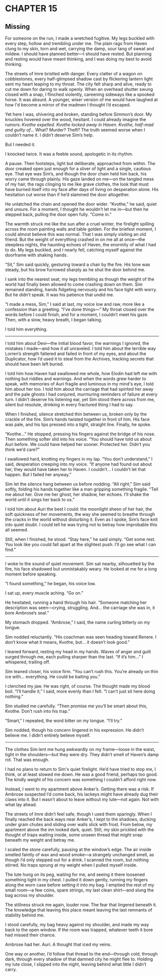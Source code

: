# CHAPTER 15

## Missing  

For someone on the run, I made a wretched fugitive. My legs buckled with every step, hollow and trembling under me. The plain rags from Haven clung to my skin, torn and wet, carrying the damp, sour tang of sweat and mildew. I should have planned better—I should have rested. But planning and resting would have meant thinking, and I was doing my best to avoid thinking.  

The streets of Imre bristled with danger. Every clatter of a wagon on cobblestones, every half-glimpsed shadow cast by flickering lantern light sent my heart leaping to my throat. The city felt sharp and alive, ready to cut me down for daring to walk openly. When an overhead shutter swung closed with a snap, I flinched violently, careening sideways like a spooked horse. It was absurd. A younger, wiser version of me would have laughed at how I'd become a mirror of the madmen I thought I’d escaped.  

Yet here I was, shivering and broken, standing before Simmon’s door. My knuckles hovered over the wood, hesitant. I could already imagine the rumors: *Kvothe expelled. Kvothe locked away in Haven. Kvothe, half-mad and guilty of...* What? Murder? Theft? The truth seemed worse when I couldn’t name it. I didn’t deserve Sim’s help.  

But I needed it.  

I knocked twice. It was a feeble sound, apologetic in its rhythm.  

A pause. Then footsteps, light but deliberate, approached from within. The door creaked open just enough for a sliver of light and a single, cautious eye. That eye was Sim’s, and though the door chain held him back, his worry came through plainly. His gaze landed on me—on the tangled mess of my hair, the rags clinging to me like grave clothes, the look that must have burned itself into my face after days of living on desperation alone. His hesitation cut worse than if he’d slammed the door altogether.  

He unlatched the chain and opened the door wider. “Kvothe,” he said, quiet and unsure. For a moment, I thought he wouldn’t let me in—but then he stepped back, pulling the door open fully. “Come in.”  

The warmth struck me like the sun after a cruel winter, the firelight spilling across the room painting walls and table golden. For the briefest moment, I could almost believe this was normal. That I was simply visiting an old friend. But the weight of everything crashed in on me all at once—the sleepless nights, the haunting echoes of Haven, the enormity of what I had to do. My legs buckled, and I nearly fell, catching myself against the doorframe with shaking hands.  

“Sit,” Sim said quickly, gesturing toward a chair by the fire. His tone was steady, but his brow furrowed sharply as he shut the door behind me.  

I sank into the nearest seat, my legs trembling as though the weight of the world had finally been allowed to come crashing down on them. Sim remained standing, hands fidgeting nervously and his face tight with worry. But he didn’t speak. It was his patience that undid me.  

“I made a mess, Sim,” I said at last, my voice low and raw, more like a confession than a greeting. “I’ve done things—” My throat closed over the words before I could finish, and for a moment, I couldn’t meet his gaze. Then, with a slow, heavy breath, I began talking.  

I told him everything.  

***

I told him about Devi—the initial blood favor, the warnings I ignored, the mistakes I made—and how it all unraveled. I told him about the terrible way Lorren’s strength faltered and failed in front of my eyes, and about the Duplicator, how I’d used it to steal from the Archives, tracking secrets that should have been left buried.  

I told him how Haven had swallowed me whole, how Elodin had left me with nothing but riddles and warnings. And when the words grew harder to speak, with memories of Auri fragile and luminous in my mind's eye, I told him about her too. I told him about the carriage that had spirited her away and the pale ghosts I had conjured, murmuring reminders of failure at every turn. I didn’t deserve his listening ear, yet Sim stood there across from me, silent but resolute, drinking in every fractured thing I had to say.  

When I finished, silence stretched thin between us, broken only by the crackle of the fire. Sim’s hands twisted together in front of him. His face was pale, and his lips pressed into a tight, straight line. Finally, he spoke.  

“Kvothe…” He stopped, pressing his fingers against the bridge of his nose. Then something softer slid into his voice. “You should have told us about Auri before. We could have helped her sooner. Protected her. Didn’t you think we’d care?”  

I swallowed hard, knotting my fingers in my lap. “You don’t understand,” I said, desperation creeping into my voice. “If anyone had found out about her, they would have taken her to Haven. I couldn’t... I couldn’t let that happen. But I failed her anyway.”  

Sim let the silence hang between us before nodding. “All right,” Sim said softly, folding his hands together like a man gripping something fragile. “Tell me about her. Give me her ghost, her shadow, her echoes. I’ll shake the world until it sings her back to us.”  

I told him about Auri the best I could: the moonlight sheen of her hair, the soft quickness of her movements, the way she seemed to breathe through the cracks in the world without disturbing it. Even as I spoke, Sim’s face knit into quiet doubt. I could tell he was trying not to betray how improbable this all seemed.  

Still, when I finished, he stood. “Stay here,” he said simply. “Get some rest. You look like you could fall apart at the slightest push. I’ll go see what I can find.”  

***

I woke to the sound of quiet movement. Sim sat nearby, silhouetted by the fire, his face shadowed but unmistakably weary. He looked at me for a long moment before speaking.  

“I found something,” he began, his voice low.  

I sat up, every muscle aching. “Go on.”  

He hesitated, running a hand through his hair. “Someone matching her description was seen—crying, struggling. And... the carriage she was in, it bore Ambrose’s seal.”  

My stomach dropped. “Ambrose,” I said, the name curling bitterly on my tongue.  

Sim nodded reluctantly. “His coachman was seen heading toward Renere. I don’t know what it means, Kvothe, but... it doesn’t look good.”  

I leaned forward, resting my head in my hands. Waves of anger and guilt surged through me, each pulling sharper than the last. “If it’s him...” I whispered, trailing off.  

Sim leaned closer, his voice firm. “You can’t rush this. You’re already on thin ice with... everything. He could be baiting you.”  

I clenched my jaw. He was right, of course. The thought made my blood boil. “I’ll handle it,” I said, more evenly than I felt. “I can’t just sit here doing nothing.”  

Sim studied me carefully. “Then promise me you’ll be smart about this, Kvothe. Don’t rush into his trap.”  

“Smart,” I repeated, the word bitter on my tongue. “I’ll try.”  

Sim nodded, though his concern lingered in his expression. He didn’t believe me. I didn’t entirely believe myself.  

***

The clothes Sim lent me hung awkwardly on my frame—loose in the waist, tight in the shoulders—but they were dry. They didn’t smell of Haven’s damp rot. That was enough.  

I had no plans to return to Sim's quiet firelight. He’d have tried to stop me, I think, or at least slowed me down. He was a good friend, perhaps too good. The kindly weight of his concern was something I couldn’t afford right now.  

Instead, I went to my apartment above Anker’s. Getting there was a risk. If Ambrose suspected I’d come back, his lackeys might have already dug their claws into it. But I wasn’t about to leave without my lute—not again. Not with what lay ahead.  

The streets of Imre didn’t feel safe, though I used them sparingly. When I finally reached the back ways near Anker’s, I kept to the shadows, ducking under grain chutes and sliding over walls slick with frost. From below, my apartment above the inn looked dark, quiet. Still, my skin prickled with the thought of traps waiting inside, some unseen thread that might snap beneath my weight and betray me.  

I scaled the stone carefully, pausing at the window’s edge. The air inside smelled faintly of wax and wood smoke—a strangely unchanged smell, as though I’d only stepped out for a drink. I scanned the room, but nothing stirred. No traps sprung at my weight when I pulled myself inside.  

The lute hung on its peg, waiting for me, and seeing it there loosened something tight in my chest. I pulled it down gently, running my fingers along the worn case before setting it into my bag. I emptied the rest of my small room—a few coins, spare strings, my last clean shirt—and slung the bag across my shoulder. 

The stillness struck me again, louder now. The fear that lingered beneath it. The knowledge that leaving this place meant leaving the last remnants of stability behind me.  

I stood carefully, my bag heavy against my shoulder, and made my way back to the open window. If the room was trapped, whatever teeth it bore had missed their chance.  

Ambrose had her. Auri. A thought that iced my veins.  

One way or another, I’d follow that thread to the end—through cold, through dark, through every shadow of that damned city he might flee to. Holding my lute close, I slipped into the night, leaving behind what little I didn’t carry.  
